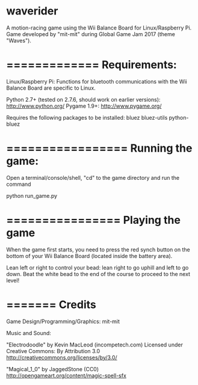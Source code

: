 # waverider
A motion-racing game using the Wii Balance Board for Linux/Raspberry Pi.
Game developed by "mit-mit" during Global Game Jam 2017 (theme "Waves").

=============
Requirements:
=============

  Linux/Raspberry Pi: Functions for bluetooth communications with the Wii Balance Board are specific to Linux.

  Python 2.7+ (tested on 2.7.6, should work on earlier versions): http://www.python.org/
  Pygame 1.9+: http://www.pygame.org/
  
  Requires the following packages to be installed: bluez bluez-utils python-bluez

=================
Running the game:
=================

Open a terminal/console/shell, "cd" to the game directory and run the command

  python run_game.py

================
Playing the game
================

When the game first starts, you need to press the red synch button on the bottom of your Wii Balance Board (located inside the battery area).

Lean left or right to control your bead: lean right to go uphill and left to go down. Beat the white bead to the end of the course to proceed to the next level!

=======
Credits
=======

Game Design/Programming/Graphics: mit-mit

Music and Sound:

"Electrodoodle" by Kevin MacLeod (incompetech.com) 
Licensed under Creative Commons: By Attribution 3.0
http://creativecommons.org/licenses/by/3.0/

"Magical_1_0" by JaggedStone (CC0)
http://opengameart.org/content/magic-spell-sfx

